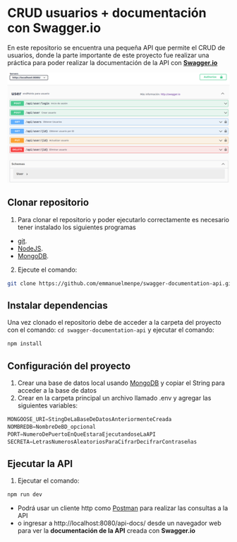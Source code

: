 # CRUD usuarios + documentación con Swagger.io

En este repositorio se encuentra una pequeña API que permite el CRUD de usuarios, donde la parte importante de este proyecto fue realizar una práctica
para poder realizar la documentación de la API con [**Swagger.io**](https://swagger.io/)

<p align="center">
  <img src="./img/swagger.png" alt="Size Limit CLI" width="738">
</p>

## Clonar repositorio

1. Para clonar el repositorio y poder ejecutarlo correctamente es necesario tener instalado los siguientes programas
- [git](https://git-scm.com/).
- [NodeJS](https://nodejs.org/en/).
- [MongoDB](https://www.mongodb.com/es).

2. Ejecute el comando:
```sh
git clone https://github.com/emmanuelmenpe/swagger-documentation-api.git
```

## Instalar dependencias

Una vez clonado el repositorio debe de acceder a la carpeta del proyecto con el comando: `cd swagger-documentation-api` y ejecutar el comando:
```sh
npm install
```

## Configuración del proyecto

1. Crear una base de datos local usando [MongoDB](https://www.mongodb.com/es) y copiar el String para acceder a la base de datos
2. Crear en la carpeta principal un archivo llamado .env y agregar las siguientes variables:
```js
MONGOOSE_URI=StingDeLaBaseDeDatosAnteriormenteCreada
NOMBREDB=NombreDeBD_opcional
PORT=NumeroDePuertoEnQueEstaraEjecutandoseLaAPI
SECRETA=LetrasNumerosAleatoriosParaCifrarDecifrarContraseñas
```

## Ejecutar la API

1. Ejecutar el comando:
```sh
npm run dev
```
- Podrá usar un cliente http como [Postman](https://www.postman.com/) para realizar las consultas a la API 
- o ingresar a http://localhost:8080/api-docs/ desde un navegador web para ver la **documentación de la API** creada con **Swagger.io**
